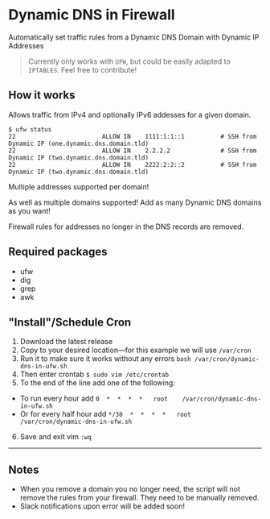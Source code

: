 # Dynamic DNS in Firewall

Automatically set traffic rules from a Dynamic DNS Domain with Dynamic IP Addresses

> Currently only works with `UFW`, but could be easily adapted to `IPTABLES`. Feel free to contribute!

## How it works

Allows traffic from IPv4 and optionally IPv6 addesses for a given domain. 

```
$ ufw status
22                        ALLOW IN    1111:1:1::1          # SSH from Dynamic IP (one.dynamic.dns.domain.tld)
22                        ALLOW IN    2.2.2.2              # SSH from Dynamic IP (two.dynamic.dns.domain.tld)
22                        ALLOW IN    2222:2:2::2          # SSH from Dynamic IP (two.dynamic.dns.domain.tld)
```

Multiple addresses supported per domain!

As well as multiple domains supported! Add as many Dynamic DNS domains as you want!

Firewall rules for addresses no longer in the DNS records are removed.

## Required packages
- ufw
- dig
- grep
- awk

## "Install"/Schedule Cron 

1. Download the latest release
2. Copy to your desired location—for this example we will use `/var/cron`
3. Run it to make sure it works without any errors `bash /var/cron/dynamic-dns-in-ufw.sh`
4. Then enter crontab `$ sudo vim /etc/crontab`
5. To the end of the line add one of the following:
  - To run every hour add `0  *  *  *  *   root    /var/cron/dynamic-dns-in-ufw.sh`
  - Or for every half hour add `*/30  *  *  *  *   root    /var/cron/dynamic-dns-in-ufw.sh`
6. Save and exit vim `:wq`
  --------
## Notes

- When you remove a domain you no longer need, the script will not remove the rules from your firewall. They need to be manually removed.
- Slack notifications upon error will be added soon!



